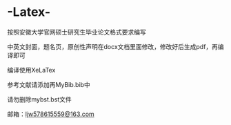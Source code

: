 # -Latex-
按照安徽大学官网硕士研究生毕业论文格式要求编写


中英文封面，题名页，原创性声明在docx文档里面修改，修改好后生成pdf，再编译即可

编译使用XeLaTex

参考文献请添加再MyBib.bib中

请勿删除mybst.bst文件


邮箱：ljw578615559@163.com
